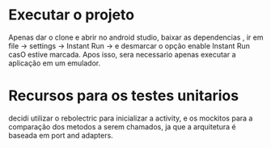 # Executar o projeto

Apenas dar o clone e abrir no android studio, baixar as dependencias , ir em file -> settings -> Instant Run -> e desmarcar o opção enable Instant Run casO estive marcada.
Apos isso, sera necessario apenas executar a aplicação em um emulador.

# Recursos para os testes unitarios

decidi utilizar o rebolectric para inicializar a activity, e os mockitos para a comparação dos metodos a serem chamados, ja que a arquitetura é baseada em port and adapters.


